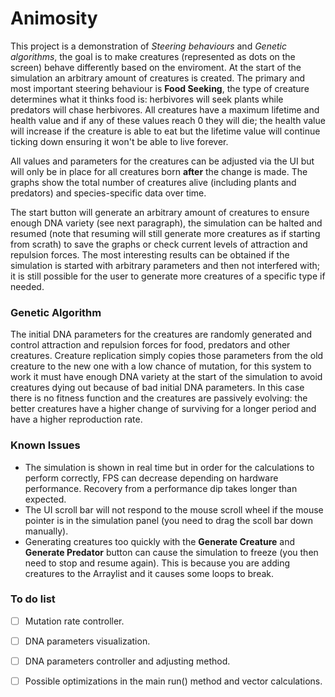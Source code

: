# Animosity 

This project is a demonstration of _Steering behaviours_ and _Genetic algorithms_, the goal is to make creatures (represented as dots on the screen) behave differently based on the enviroment. At the start of the simulation an arbitrary amount of creatures is created. The primary and most important steering behaviour is __Food Seeking__, the type of creature determines what it thinks food is: herbivores will seek plants while predators will chase herbivores. All creatures have a maximum lifetime and health value and if any of these values reach 0 they will die; the health value will increase if the creature is able to eat but the lifetime value will continue ticking down ensuring it won't be able to live forever.

All values and parameters for the creatures can be adjusted via the UI but will only be in place for all creatures born __after__ the change is made. The graphs show the total number of creatures alive (including plants and predators) and species-specific data over time.

The start button will generate an arbitrary amount of creatures to ensure enough DNA variety (see next paragraph), the simulation can be halted and resumed (note that resuming will still generate more creatures as if starting from scrath) to save the graphs or check current levels of attraction and repulsion forces. The most interesting results can be obtained if the simulation is started with arbitrary parameters and then not interfered with; it is still possible for the user to generate more creatures of a specific type if needed.

### Genetic Algorithm

The initial DNA parameters for the creatures are randomly generated and control attraction and repulsion forces for food, predators and other creatures. Creature replication simply copies those parameters from the old creature to the new one with a low chance of mutation, for this system to work it must have enough DNA variety at the start of the simulation to avoid creatures dying out because of bad initial DNA parameters. In this case there is no fitness function and the creatures are passively evolving: the better creatures have a higher change of surviving for a longer period and have a higher reproduction rate. 

### Known Issues

- The simulation is shown in real time but in order for the calculations to perform correctly, FPS can decrease depending on hardware performance. Recovery from a performance dip takes longer than expected.
- The UI scroll bar will not respond to the mouse scroll wheel if the mouse pointer is in the simulation panel (you need to drag the scoll bar down manually).
- Generating creatures too quickly with the __Generate Creature__ and __Generate Predator__ button can cause the simulation to freeze (you then need to stop and resume again). This is because you are adding creatures to the Arraylist and it causes some loops to break.

### To do list

- [ ] Mutation rate controller.
- [ ] DNA parameters visualization.
- [ ] DNA parameters controller and adjusting method.
- [ ] Possible optimizations in the main run() method and vector calculations.

